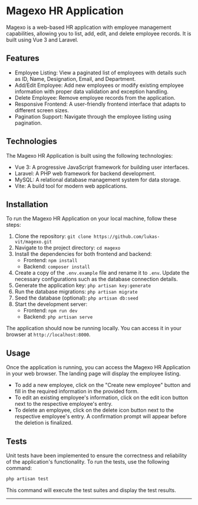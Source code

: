 # Magexo HR Application

Magexo is a web-based HR application with employee management capabilities, allowing you to list, add, edit, and delete employee records. It is built using Vue 3 and Laravel.

## Features

- Employee Listing: View a paginated list of employees with details such as ID, Name, Designation, Email, and Department.
- Add/Edit Employee: Add new employees or modify existing employee information with proper data validation and exception handling.
- Delete Employee: Remove employee records from the application.
- Responsive Frontend: A user-friendly frontend interface that adapts to different screen sizes.
- Pagination Support: Navigate through the employee listing using pagination.

## Technologies

The Magexo HR Application is built using the following technologies:

- Vue 3: A progressive JavaScript framework for building user interfaces.
- Laravel: A PHP web framework for backend development.
- MySQL: A relational database management system for data storage.
- Vite: A build tool for modern web applications.

## Installation

To run the Magexo HR Application on your local machine, follow these steps:

1. Clone the repository: `git clone https://github.com/lukas-vit/magexo.git`
2. Navigate to the project directory: `cd magexo`
3. Install the dependencies for both frontend and backend:
   - Frontend: `npm install`
   - Backend: `composer install`
4. Create a copy of the `.env.example` file and rename it to `.env`. Update the necessary configurations such as the database connection details.
5. Generate the application key: `php artisan key:generate`
6. Run the database migrations: `php artisan migrate`
7. Seed the database (optional): `php artisan db:seed`
8. Start the development server:
   - Frontend: `npm run dev`
   - Backend: `php artisan serve`

The application should now be running locally. You can access it in your browser at `http://localhost:8000`.

## Usage

Once the application is running, you can access the Magexo HR Application in your web browser. The landing page will display the employee listing.

- To add a new employee, click on the "Create new employee" button and fill in the required information in the provided form.
- To edit an existing employee's information, click on the edit icon button next to the respective employee's entry.
- To delete an employee, click on the delete icon button next to the respective employee's entry. A confirmation prompt will appear before the deletion is finalized.

## Tests

Unit tests have been implemented to ensure the correctness and reliability of the application's functionality. To run the tests, use the following command:

```bash
php artisan test
```

This command will execute the test suites and display the test results.

---
